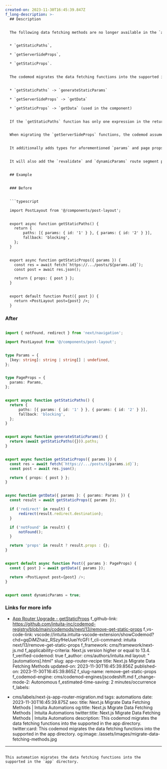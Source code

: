 ```yaml
---
created-on: 2023-11-30T16:45:39.847Z
f_long-description: >-
  ## Description


  The following data fetching methods are no longer available in the `app` directory:


  * `getStaticPaths`,

  * `getServerSideProps`,

  * `getStaticProps`.


  The codemod migrates the data fetching functions into the supported in the `app` directory:


  * `getStaticPaths` -> `generateStaticParams`

  * `getServerSideProps` -> `getData`

  * `getStaticProps` -> `getData` (used in the component)


  If the `getStaticPaths` function has only one expression in the return statement, it will be inlined within the `nextData` function, otherwise it will remain unchanged.


  When migrating the `getServerSideProps` functions, the codemod assumes that only the `params` property of the first argument is used.


  It additionally adds types for aforementioned `params` and page props.


  It will also add the `revalidate` and `dynamicParams` route segment properties.


  ## Example


  ### Before


  ```typescript

  import PostLayout from '@/components/post-layout';


  export async function getStaticPaths() {
  	return {
  		paths: [{ params: { id: '1' } }, { params: { id: '2' } }],
  		fallback: 'blocking',
  	};
  }


  export async function getStaticProps({ params }) {
  	const res = await fetch(`https://.../posts/${params.id}`);
  	const post = await res.json();

  	return { props: { post } };
  }


  export default function Post({ post }) {
  	return <PostLayout post={post} />;
  }

  ```


  ### After


  ```typescript

  import { notFound, redirect } from 'next/navigation';

  import PostLayout from '@/components/post-layout';


  type Params = {
  	[key: string]: string | string[] | undefined,
  };


  type PageProps = {
  	params: Params,
  };


  export async function getStaticPaths() {
  	return {
  		paths: [{ params: { id: '1' } }, { params: { id: '2' } }],
  		fallback: 'blocking',
  	};
  }


  export async function generateStaticParams() {
  	return (await getStaticPaths({})).paths;
  }


  export async function getStaticProps({ params }) {
  	const res = await fetch(`https://.../posts/${params.id}`);
  	const post = await res.json();

  	return { props: { post } };
  }


  async function getData({ params }: { params: Params }) {
  	const result = await getStaticProps({ params });

  	if ('redirect' in result) {
  		redirect(result.redirect.destination);
  	}

  	if ('notFound' in result) {
  		notFound();
  	}

  	return 'props' in result ? result.props : {};
  }


  export default async function Post({ params }: PageProps) {
  	const { post } = await getData({ params });

  	return <PostLayout post={post} />;
  }


  export const dynamicParams = true;

  ```


  ### Links for more info


  * [App Router Upgrade - getStaticProps](https://nextjs.org/docs/app/building-your-application/upgrading/app-router-migration#static-site-generation-getstaticprops)
f_github-link: https://github.com/intuita-inc/codemod-registry/blob/main/codemods/next/13/remove-get-static-props
f_vs-code-link: vscode://intuita.intuita-vscode-extension/showCodemod?chd=gqDiMZhaiz_RSzyfHeUueiYcGFI
f_cli-command: intuita next/13/remove-get-static-props
f_framework: cms/framework/next-js.md
f_applicability-criteria: Next.js version higher or equal to 13.4.
f_verified-codemod: true
f_author: cms/authors/intuita.md
layout: "[automations].html"
slug: app-router-recipe
title: Next.js Migrate Data Fetching Methods
updated-on: 2023-11-30T16:45:39.856Z
published-on: 2023-11-30T16:45:39.865Z
f_slug-name: remove-get-static-props
f_codemod-engine: cms/codemod-engines/jscodeshift.md
f_change-mode-2: Autonomous
f_estimated-time-saving: 2 minutes/occurrence
f_labels:
  - cms/labels/next-js-app-router-migration.md
tags: automations
date: 2023-11-30T16:45:39.875Z
seo:
  title: Next.js Migrate Data Fetching Methods | Intuita Automations
  og:title: Next.js Migrate Data Fetching Methods | Intuita Automations
  twitter:title: Next.js Migrate Data Fetching Methods | Intuita Automations
  description: This codemod migrates the data fetching functions into the
    supported in the app directory.
  twitter:card: This codemod migrates the data fetching functions into the
    supported in the app directory.
  og:image: /assets/images/migrate-data-fetching-methods.jpg
---
```

This automation migrates the data fetching functions into the supported in the `app` directory.